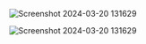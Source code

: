 ![Screenshot 2024-03-20 131629](https://github.com/iVidhan/TradeApp/assets/141567844/d14e6118-c01f-496a-b6f3-fd6d898f8927)

![Screenshot 2024-03-20 131629](https://github.com/iVidhan/TradeApp/assets/141567844/da590cee-731c-404f-a256-cf9096eaae47)
